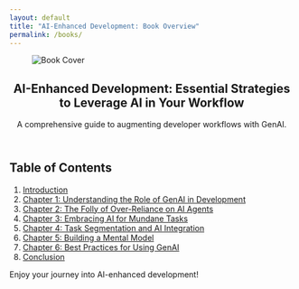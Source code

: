 ```yaml
---
layout: default
title: "AI-Enhanced Development: Book Overview"
permalink: /books/
---
```


<section class="max-w-4xl mx-auto my-16 px-4">
  <!-- Cover Image -->
  <figure class="mb-12">
    <img src="{{ '/books/coverPage.png' | relative_url }}" alt="Book Cover" class="w-full object-cover rounded-lg shadow-lg">
  </figure>

  <!-- Header Section -->
  <header class="text-center mb-12">
    <h1 class="text-3xl sm:text-4xl lg:text-5xl font-bold mb-4">
      AI-Enhanced Development: Essential Strategies to Leverage AI in Your Workflow
    </h1>
    <p class="text-lg text-gray-600">
      A comprehensive guide to augmenting developer workflows with GenAI.
    </p>
  </header>

  <!-- Table of Contents -->
  <section class="prose lg:prose-xl mx-auto">
    <h2>Table of Contents</h2>
    <ol>
      <li><a href="{{ '/books/introduction/' | relative_url }}">Introduction</a></li>
      <li><a href="{{ '/books/chapter1/' | relative_url }}">Chapter 1: Understanding the Role of GenAI in Development</a></li>
      <li><a href="{{ '/books/chapter2/' | relative_url }}">Chapter 2: The Folly of Over-Reliance on AI Agents</a></li>
      <li><a href="{{ '/books/chapter3/' | relative_url }}">Chapter 3: Embracing AI for Mundane Tasks</a></li>
      <li><a href="{{ '/books/chapter4/' | relative_url }}">Chapter 4: Task Segmentation and AI Integration</a></li>
      <li><a href="{{ '/books/chapter5/' | relative_url }}">Chapter 5: Building a Mental Model</a></li>
      <li><a href="{{ '/books/chapter6/' | relative_url }}">Chapter 6: Best Practices for Using GenAI</a></li>
      <li><a href="{{ '/books/conclusion/' | relative_url }}">Conclusion</a></li>
    </ol>
  </section>

  <!-- Footer Section -->
  <footer class="text-center mt-16">
    <p class="text-sm text-gray-500">
      Enjoy your journey into AI-enhanced development!
    </p>
  </footer>
</section>
